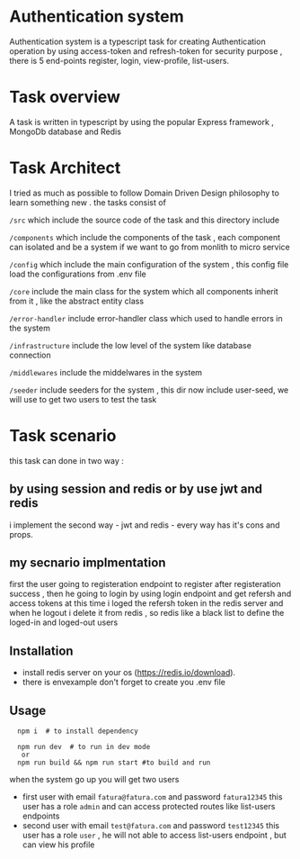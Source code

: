 # Authentication system

Authentication system  is a typescript task for creating Authentication operation by using access-token and refresh-token for security purpose , there is 5 end-points register, login, view-profile, list-users.

# Task overview
A task is written in typescript by using the popular  Express  framework , MongoDb database and Redis 

# Task Architect
I tried as much as possible to follow Domain Driven Design  philosophy to learn something new . the tasks consist of 

```/src``` which include the source code of the task and this directory include 

   ```/components``` which include the components of the task , each component can isolated and be a system if we want to go from monlith to micro service

   ```/config``` which include the main configuration of the system , this config file load the configurations from .env file

   ```/core``` include the main class for the system which all components inherit from it , like the abstract entity class

   ```/error-handler``` include error-handler class which used to handle errors in the system 

   ```/infrastructure``` include the low level of the system like database connection

   ```/middlewares```  include the middelwares in the system

   ```/seeder``` include seeders for the system , this dir now include user-seed, we will use to get two users to test the task 

# Task scenario
this task can done in two way :
## by using session and redis or by use jwt and redis
i implement the second way - jwt and redis - every way has it's cons and props.

## my secnario implmentation 
first the user going to registeration endpoint to register after registeration success , then he going to login by using login endpoint and get refersh and access tokens at this time i loged the refersh token in the redis server and when he logout i delete it from redis , so redis like a black list to define the loged-in and loged-out users

## Installation

* install redis server on your os (https://redis.io/download).
* there is envexample don't forget to create you .env file 

## Usage

``` 
  npm i  # to install dependency
```
```
  npm run dev  # to run in dev mode
   or
  npm run build && npm run start #to build and run 
```
when the system go up you will get two users 
* first user with email `fatura@fatura.com` and password `fatura12345` this user has a role `admin` and can access protected routes like list-users endpoints
* second user with email `test@fatura.com` and password `test12345` this user has a role `user` , he will not able to access list-users endpoint , but can view his profile 

